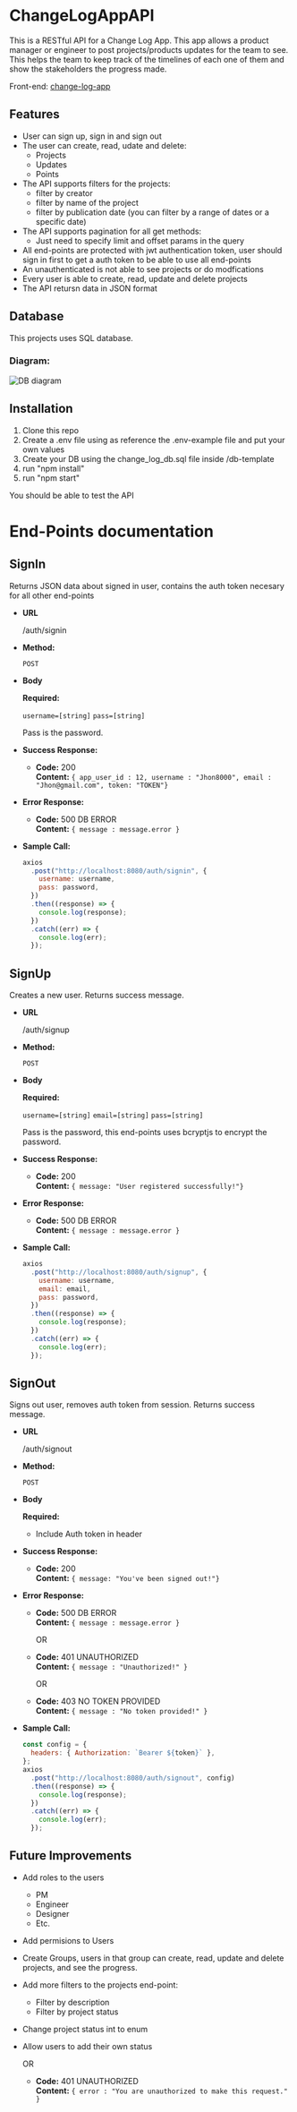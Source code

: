 # ChangeLogAppAPI

This is a RESTful API for a Change Log App. This app allows a product manager or engineer to post projects/products updates for the team to see. This helps the team to keep track of the timelines of each one of them and show the stakeholders the progress made.<br />

Front-end: [change-log-app](https://github.com/Int-Angel/change-log-app)<br />

## Features

- User can sign up, sign in and sign out<br />
- The user can create, read, udate and delete:<br />
  - Projects<br />
  - Updates<br />
  - Points<br />
- The API supports filters for the projects:<br />
  - filter by creator<br />
  - filter by name of the project<br />
  - filter by publication date (you can filter by a range of dates or a specific date)<br />
- The API supports pagination for all get methods:<br />
  - Just need to specify limit and offset params in the query<br />
- All end-points are protected with jwt authentication token, user should sign in first to get a auth token to be able to use all end-points<br />
- An unauthenticated is not able to see projects or do modfications<br />
- Every user is able to create, read, update and delete projects<br />
- The API retursn data in JSON format<br />

## Database

This projects uses SQL database.<br />

### Diagram:

![DB diagram](https://i.imgur.com/eotSHjE.png)

## Installation

1. Clone this repo<br />
2. Create a .env file using as reference the .env-example file and put your own values<br />
3. Create your DB using the change_log_db.sql file inside /db-template<br />
4. run "npm install"<br />
5. run "npm start"<br />

You should be able to test the API<br />

# End-Points documentation

## **SignIn**

Returns JSON data about signed in user, contains the auth token necesary for all other end-points

- **URL**

  /auth/signin

- **Method:**

  `POST`

- **Body**

  **Required:**

  `username=[string]`
  `pass=[string]`

  Pass is the password.

- **Success Response:**

  - **Code:** 200 <br />
    **Content:** `{ app_user_id : 12, username : "Jhon8000", email : "Jhon@gmail.com", token: "TOKEN"}`

- **Error Response:**

  - **Code:** 500 DB ERROR <br />
    **Content:** `{ message : message.error }`

- **Sample Call:**

  ```javascript
  axios
    .post("http://localhost:8080/auth/signin", {
      username: username,
      pass: password,
    })
    .then((response) => {
      console.log(response);
    })
    .catch((err) => {
      console.log(err);
    });
  ```

## **SignUp**

Creates a new user. Returns success message.

- **URL**

  /auth/signup

- **Method:**

  `POST`

- **Body**

  **Required:**

  `username=[string]`
  `email=[string]`
  `pass=[string]`

  Pass is the password, this end-points uses bcryptjs to encrypt the password.

- **Success Response:**

  - **Code:** 200 <br />
    **Content:** `{ message: "User registered successfully!"}`

- **Error Response:**

  - **Code:** 500 DB ERROR <br />
    **Content:** `{ message : message.error }`

- **Sample Call:**

  ```javascript
  axios
    .post("http://localhost:8080/auth/signup", {
      username: username,
      email: email,
      pass: password,
    })
    .then((response) => {
      console.log(response);
    })
    .catch((err) => {
      console.log(err);
    });
  ```

## **SignOut**

Signs out user, removes auth token from session. Returns success message.

- **URL**

  /auth/signout

- **Method:**

  `POST`

- **Body**

  **Required:**

  - Include Auth token in header

- **Success Response:**

  - **Code:** 200 <br />
    **Content:** `{ message: "You've been signed out!"}`

- **Error Response:**

  - **Code:** 500 DB ERROR <br />
    **Content:** `{ message : message.error }`

    OR

  - **Code:** 401 UNAUTHORIZED <br />
    **Content:** `{ message : "Unauthorized!" }`

    OR

  - **Code:** 403 NO TOKEN PROVIDED <br />
    **Content:** `{ message : "No token provided!" }`

- **Sample Call:**

  ```javascript
  const config = {
    headers: { Authorization: `Bearer ${token}` },
  };
  axios
    .post("http://localhost:8080/auth/signout", config)
    .then((response) => {
      console.log(response);
    })
    .catch((err) => {
      console.log(err);
    });
  ```

## Future Improvements

- Add roles to the users<br />
  - PM<br />
  - Engineer<br />
  - Designer<br />
  - Etc.<br />
- Add permisions to Users<br />
- Create Groups, users in that group can create, read, update and delete projects, and see the progress.<br />
- Add more filters to the projects end-point:<br />
  - Filter by description<br />
  - Filter by project status<br />
- Change project status int to enum<br />
- Allow users to add their own status<br />

  OR

  - **Code:** 401 UNAUTHORIZED <br />
    **Content:** `{ error : "You are unauthorized to make this request." }`
